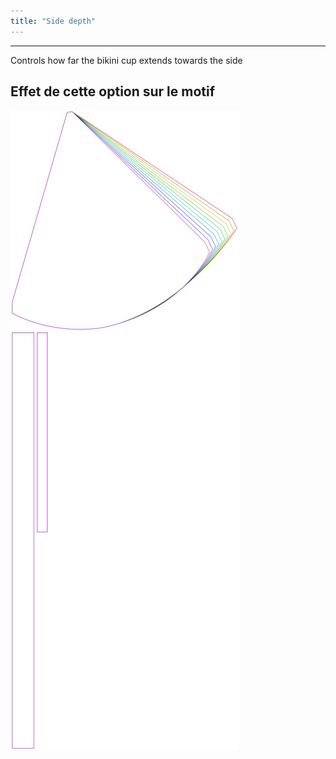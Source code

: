 ```yaml
---
title: "Side depth"
---
```


---

Controls how far the bikini cup extends towards the side

## Effet de cette option sur le motif

![Cette image montre l'effet de cette option en superposant plusieurs variantes qui ont une valeur différente pour cette option](bee_sidedepth_sample.svg "Effet de cette option sur le motif")
